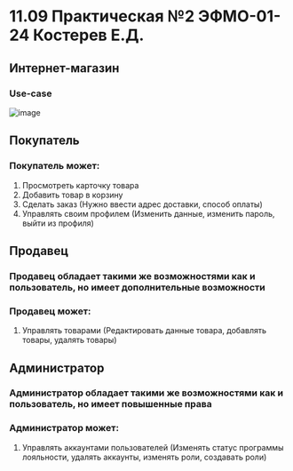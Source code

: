# 11.09 Практическая №2 ЭФМО-01-24 Костерев Е.Д.
## Интернет-магазин

### Use-case
![image](https://github.com/user-attachments/assets/503a9102-efd4-4c69-9ef8-1fdfef035b41)

## Покупатель
### Покупатель может:
1. Просмотреть карточку товара
2. Добавить товар в корзину
3. Сделать заказ (Нужно ввести адрес доставки, способ оплаты)
4. Управлять своим профилем (Изменить данные, изменить пароль, выйти из профиля)  

## Продавец
### Продавец обладает такими же возможностями как и пользователь, но имеет дополнительные возможности
### Продавец может:
1. Управлять товарами (Редактировать данные товара, добавлять товары, удалять товары)

## Администратор
### Администратор обладает такими же возможностями как и пользователь, но имеет повышенные права
### Администратор может:
1. Управлять аккаунтами пользователей (Изменять статус программы лояльности, удалять аккаунты, изменять роли, создавать роли)
